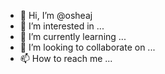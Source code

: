 - 👋 Hi, I’m @osheaj
- 👀 I’m interested in ...
- 🌱 I’m currently learning ...
- 💞️ I’m looking to collaborate on ...
- 📫 How to reach me ...

<!---
osheaj/osheaj is a ✨ special ✨ repository because its `README.md` (this file) appears on your GitHub profile.
You can click the Preview link to take a look at your changes.
--->
